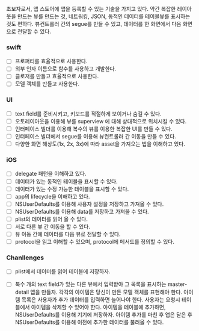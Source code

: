 초보자로서, 앱 스토어에 앱을 등록할 수 있는 기술을 가지고 있다. 약간 복잡한 레이아웃을 만드는 뷰를 만드는 것, 네트워킹, JSON, 동적인 데이터를 테이블뷰를 표시하는 것도 편하다. 뷰컨트롤러 간의 segue를 만들 수 있고, 데이터를 한 화면에서 다음 화면으로 전달할 수 있다.

### swift

- [ ] 프로퍼티를 효율적으로 사용한다.
- [ ] 외부 인자 이름으로 함수를 사용하고 개발한다.
- [ ] 클로저를 만들고 효율적으로 사용한다.
- [ ] 모델 객체를 만들고 사용한다.

### UI

- [ ] text field를 준비시키고, 키보드를 적절하게 보이거나 숨길 수 있다.
- [ ] 오토레이아웃을 이용해 뷰를 superview 에 대해 상대적으로 위치시킬 수 있다.
- [ ] 인터페이스 빌더를 이용해 복수의 뷰를 이용한 복잡한 UI를 만들 수 있다.
- [ ] 인터페이스 빌더에서 segue를 이용해 뷰컨트롤러 간 이동을 만들 수 있다.
- [ ] 다양한 화면 해상도(1x, 2x, 3x)에 따라 asset을 가져오는 법을 이해하고 있다.

### iOS

- [ ] delegate 패턴을 이해하고 있다.
- [ ] 데이터가 있는 동적인 테이블을 표시할 수 있다.
- [ ] 데이터가 있는 수정 가능한 테이블을 표시할 수 있다.
- [ ] app의 lifecycle을 이해하고 있다.
- [ ] NSUserDefaults를 이용해 사용자 설정을 저장하고 가져올 수 있다.
- [ ] NSUserDefaults를 이용해 data를 저장하고 가져올 수 있다.
- [ ] plist의 데이터를 읽어 올 수 있다.
- [ ] 서로 다른 뷰 간 이동을 할 수 있다.
- [ ] 뷰 이동 간에 데이터를 다음 뷰로 전달할 수 있다.
- [ ] protocol을 읽고 이해할 수 있으며, protocol에 메서드를 정의할 수 있다.

### Chanllenges

- [ ] plist에서 데이터를 읽어 테이블에 저장하자.
- [ ] 복수 개의 text field가 있는 다른 뷰에서 입력받아 그 목록을 표시하는 master-detail 앱을 만들자. 각각의 아이템은 당신이 만든 모델 객체를 표현해야 한다. 아이템 목록은 사용자가 추가 데이터를 입력하면 늘어나야 한다. 사용자는 요청시 테이블에서 아이템을 삭제할 수 있어야 한다. 아이템을 테이블에 추가하면, NSUserDefaults를 이용해 기기에 저장하자. 아이템 추가를 마친 후 앱은 닫은 후 NSUserDefaults를 이용해 이전에 추가한 데이터를 불러올 수 있다. 

